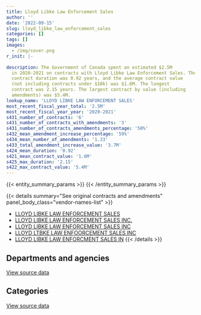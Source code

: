```yaml
---
title: Lloyd Libke Law Enforcement Sales
author: ''
date: '2022-09-15'
slug: lloyd_libke_law_enforcement_sales
categories: []
tags: []
images:
  - /img/cover.png
r_init: |-
  
description: The Government of Canada spent an estimated $2.5M
  in 2020-2021 on contracts with Lloyd Libke Law Enforcement Sales. The average
  contract duration was 0.92 years, and the average contract value
  (not including contracts under $10k) was $1.6M. The longest
  contract was 2.15 years. The largest contract by value (including
  amendments) was $5.4M.
lookup_name: 'LLOYD LIBKE LAW ENFORCEMENT SALES'
most_recent_fiscal_year_total: '2.5M'
most_recent_fiscal_year_year: '2020-2021'
s431_number_of_contracts: '6'
s431_number_of_contracts_with_amendments: '3'
s431_number_of_contracts_amendments_percentage: '50%'
s432_mean_amendment_increase_percentage: '59%'
s434_mean_number_of_amendments: '1.33'
s433_total_amendment_increase_value: '3.7M'
s424_mean_duration: '0.92'
s421_mean_contract_value: '1.6M'
s425_max_duration: '2.15'
s422_max_contract_value: '5.4M'
---
```


<script src="/rmarkdown-libs/htmlwidgets/htmlwidgets.js"></script>
<link href="/rmarkdown-libs/datatables-css/datatables-crosstalk.css" rel="stylesheet" />
<script src="/rmarkdown-libs/datatables-binding/datatables.js"></script>
<script src="/rmarkdown-libs/jquery/jquery-3.6.0.min.js"></script>
<link href="/rmarkdown-libs/dt-core-bootstrap/css/dataTables.bootstrap.min.css" rel="stylesheet" />
<link href="/rmarkdown-libs/dt-core-bootstrap/css/dataTables.bootstrap.extra.css" rel="stylesheet" />
<script src="/rmarkdown-libs/dt-core-bootstrap/js/jquery.dataTables.min.js"></script>
<script src="/rmarkdown-libs/dt-core-bootstrap/js/dataTables.bootstrap.min.js"></script>
<link href="/rmarkdown-libs/crosstalk/css/crosstalk.min.css" rel="stylesheet" />
<script src="/rmarkdown-libs/crosstalk/js/crosstalk.min.js"></script>
<script src="/rmarkdown-libs/htmlwidgets/htmlwidgets.js"></script>
<link href="/rmarkdown-libs/datatables-css/datatables-crosstalk.css" rel="stylesheet" />
<script src="/rmarkdown-libs/datatables-binding/datatables.js"></script>
<script src="/rmarkdown-libs/jquery/jquery-3.6.0.min.js"></script>
<link href="/rmarkdown-libs/dt-core-bootstrap/css/dataTables.bootstrap.min.css" rel="stylesheet" />
<link href="/rmarkdown-libs/dt-core-bootstrap/css/dataTables.bootstrap.extra.css" rel="stylesheet" />
<script src="/rmarkdown-libs/dt-core-bootstrap/js/jquery.dataTables.min.js"></script>
<script src="/rmarkdown-libs/dt-core-bootstrap/js/dataTables.bootstrap.min.js"></script>
<link href="/rmarkdown-libs/crosstalk/css/crosstalk.min.css" rel="stylesheet" />
<script src="/rmarkdown-libs/crosstalk/js/crosstalk.min.js"></script>

{{< entity_summary_params >}}
{{< /entity_summary_params >}}

{{< details summary="See original contracts and amendments" panel_body_class="vendor-names-list" >}}
- [LLOYD LIBKE LAW ENFORCEMENT SALES](https://search.open.canada.ca/en/ct/?sort=contract_value_f%20desc&page=1&search_text=%22LLOYD%20LIBKE%20LAW%20ENFORCEMENT%20SALES%22)
- [LLOYD LIBKE LAW ENFORCEMENT SALES INC.](https://search.open.canada.ca/en/ct/?sort=contract_value_f%20desc&page=1&search_text=%22LLOYD%20LIBKE%20LAW%20ENFORCEMENT%20SALES%20INC.%22)
- [LLOYD LIBKE LAW ENFORCEMENT SALES INC](https://search.open.canada.ca/en/ct/?sort=contract_value_f%20desc&page=1&search_text=%22LLOYD%20LIBKE%20LAW%20ENFORCEMENT%20SALES%20INC%22)
- [LLOYD LTBKE LAW ENFOORCEMENT SALES INC](https://search.open.canada.ca/en/ct/?sort=contract_value_f%20desc&page=1&search_text=%22LLOYD%20LTBKE%20LAW%20ENFOORCEMENT%20SALES%20INC%22)
- [LLOYD LIBKE LAW ENFORCMENT SALES IN](https://search.open.canada.ca/en/ct/?sort=contract_value_f%20desc&page=1&search_text=%22LLOYD%20LIBKE%20LAW%20ENFORCMENT%20SALES%20IN%22)
{{< /details >}}

## Departments and agencies

<div id="htmlwidget-1" style="width:100%;height:auto;" class="datatables html-widget"></div>
<script type="application/json" data-for="htmlwidget-1">{"x":{"style":"bootstrap","filter":"none","vertical":false,"data":[["<a href=\"/departments/cbsa-asfc/\">Canada Border Services Agency<\/a>","<a href=\"/departments/cnsc-ccsn/\">Canadian Nuclear Safety Commission<\/a>","<a href=\"/departments/ec/\">Environment and Climate Change Canada<\/a>","<a href=\"/departments/rcmp-grc/\">Royal Canadian Mounted Police<\/a>"],[1940606.01,null,null,39653],[1668048.99,null,22218.64,378038.18],[null,19933.2,null,3039083.82],[null,null,null,2508798.8]],"container":"<table class=\"table table-striped table-hover row-border order-column display\">\n  <thead>\n    <tr>\n      <th>Department<\/th>\n      <th>2017-2018<\/th>\n      <th>2018-2019<\/th>\n      <th>2019-2020<\/th>\n      <th>2020-2021<\/th>\n    <\/tr>\n  <\/thead>\n<\/table>","options":{"order":[[4,"desc"]],"pageLength":10,"autoWidth":true,"columnDefs":[{"targets":1,"render":"function(data, type, row, meta) {\n    return type !== 'display' ? data : DTWidget.formatCurrency(data, \"$\", 2, 3, \",\", \".\", true, null);\n  }"},{"targets":2,"render":"function(data, type, row, meta) {\n    return type !== 'display' ? data : DTWidget.formatCurrency(data, \"$\", 2, 3, \",\", \".\", true, null);\n  }"},{"targets":3,"render":"function(data, type, row, meta) {\n    return type !== 'display' ? data : DTWidget.formatCurrency(data, \"$\", 2, 3, \",\", \".\", true, null);\n  }"},{"targets":4,"render":"function(data, type, row, meta) {\n    return type !== 'display' ? data : DTWidget.formatCurrency(data, \"$\", 2, 3, \",\", \".\", true, null);\n  }"},{"width":"16%","targets":[1,2,3,4]},{"className":"dt-right","targets":[1,2,3,4]}],"orderClasses":false}},"evals":["options.columnDefs.0.render","options.columnDefs.1.render","options.columnDefs.2.render","options.columnDefs.3.render"],"jsHooks":[]}</script>
<p class="text-right">
<a href="https://github.com/GoC-Spending/contracts-data/tree/main/data/out/vendors/lloyd_libke_law_enforcement_sales/summary_by_fiscal_year_by_department.csv" class="source-data-link btn btn-link">View source data</a>
</p>

## Categories

<div id="htmlwidget-2" style="width:100%;height:auto;" class="datatables html-widget"></div>
<script type="application/json" data-for="htmlwidget-2">{"x":{"style":"bootstrap","filter":"none","vertical":false,"data":[["<a href=\"/categories/office_management/\">Office management<\/a>","<a href=\"/categories/security_and_protection/\">Security and protection<\/a>"],[null,1980259.01],[null,2068305.8],[19933.2,3039083.82],[null,2508798.8]],"container":"<table class=\"table table-striped table-hover row-border order-column display\">\n  <thead>\n    <tr>\n      <th>Category<\/th>\n      <th>2017-2018<\/th>\n      <th>2018-2019<\/th>\n      <th>2019-2020<\/th>\n      <th>2020-2021<\/th>\n    <\/tr>\n  <\/thead>\n<\/table>","options":{"order":[[4,"desc"]],"dom":"t","pageLength":30,"autoWidth":true,"columnDefs":[{"targets":1,"render":"function(data, type, row, meta) {\n    return type !== 'display' ? data : DTWidget.formatCurrency(data, \"$\", 2, 3, \",\", \".\", true, null);\n  }"},{"targets":2,"render":"function(data, type, row, meta) {\n    return type !== 'display' ? data : DTWidget.formatCurrency(data, \"$\", 2, 3, \",\", \".\", true, null);\n  }"},{"targets":3,"render":"function(data, type, row, meta) {\n    return type !== 'display' ? data : DTWidget.formatCurrency(data, \"$\", 2, 3, \",\", \".\", true, null);\n  }"},{"targets":4,"render":"function(data, type, row, meta) {\n    return type !== 'display' ? data : DTWidget.formatCurrency(data, \"$\", 2, 3, \",\", \".\", true, null);\n  }"},{"width":"16%","targets":[1,2,3,4]},{"className":"dt-right","targets":[1,2,3,4]}],"orderClasses":false,"lengthMenu":[10,25,30,50,100]}},"evals":["options.columnDefs.0.render","options.columnDefs.1.render","options.columnDefs.2.render","options.columnDefs.3.render"],"jsHooks":[]}</script>
<p class="text-right">
<a href="https://github.com/GoC-Spending/contracts-data/tree/main/data/out/vendors/lloyd_libke_law_enforcement_sales/summary_by_fiscal_year_by_category.csv" class="source-data-link btn btn-link">View source data</a>
</p>
